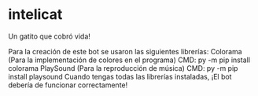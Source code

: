 # intelicat
Un gatito que cobró vida!

Para la creación de este bot se usaron las siguientes librerías:
  Colorama (Para la implementación de colores en el programa)
    CMD: py -m pip install colorama
  PlaySound (Para la reproducción de música)
    CMD: py -m pip install playsound
Cuando tengas todas las librerías instaladas, ¡El bot debería de funcionar correctamente!
